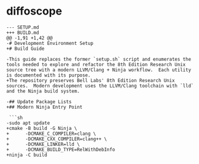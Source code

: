# diffoscope

```
--- SETUP.md
+++ BUILD.md
@@ -1,91 +1,42 @@
-# Development Environment Setup
+# Build Guide
 
-This guide replaces the former `setup.sh` script and enumerates the tools needed to explore and refactor the 8th Edition Research Unix source tree with a modern LLVM/Clang + Ninja workflow.  Each utility is documented with its purpose.
+The repository preserves Bell Labs' 8th Edition Research Unix sources.  Modern development uses the LLVM/Clang toolchain with `lld` and the Ninja build system.
 
-## Update Package Lists
+## Modern Ninja Entry Point
 
 ```sh
-sudo apt update
+cmake -B build -G Ninja \
+      -DCMAKE_C_COMPILER=clang \
+      -DCMAKE_CXX_COMPILER=clang++ \
+      -DCMAKE_LINKER=lld \
+      -DCMAKE_BUILD_TYPE=RelWithDebInfo
+ninja -C build

```
